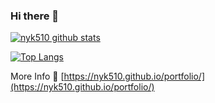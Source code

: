 ### Hi there 👋

[![nyk510 github stats](https://github-readme-stats.vercel.app/api?username=nyk510)](https://github.com/anuraghazra/github-readme-stats)

[![Top Langs](https://github-readme-stats.vercel.app/api/top-langs/?username=nyk510&hide=jupyter%20notebook)](https://github.com/anuraghazra/github-readme-stats)

More Info 👀 [https://nyk510.github.io/portfolio/](https://nyk510.github.io/portfolio/)
